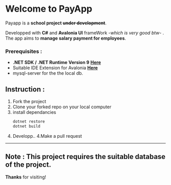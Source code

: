 # Welcome to PayApp
Payapp is a **school project ~~under development~~**.

Developped with **C#** and **Avalonia UI** frameWork -*which is very good btw*- . The app aims to **manage salary payment for employees**.

### Prerequisites :
- **.NET SDK / .NET Runtime** **Version 9** [**Here**](https://dotnet.microsoft.com/en-us/download)
- Suitable IDE Extension for Avalonia [**Here**](https://avaloniaui.net/gettingstarted)
- mysql-server for the the local db.
  


## Instruction :
1. Fork the project
2. Clone your forked repo on your local computer
3. install dependancies
   ```bash
   dotnet restore
   dotnet build
   ```
5. Developp..
4.Make a pull request

---
**Note :** This project requires the suitable database of the project.
---
**Thanks** for visiting!

